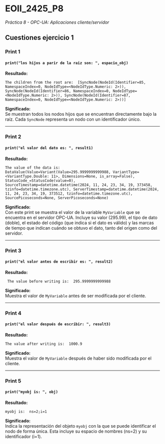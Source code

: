 # EOII_2425_P8
*Práctica 8 - OPC-UA: Aplicaciones cliente/servidor*

## Cuestiones ejercicio 1

### Print 1

#### ```print("los hijos a parir de la raiz son: ", espacio_obj)```

**Resultado:**
```console
The children from the root are:  [SyncNode(NodeId(Identifier=85, NamespaceIndex=0, NodeIdType=<NodeIdType.Numeric: 2>)), SyncNode(NodeId(Identifier=86, NamespaceIndex=0, NodeIdType=<NodeIdType.Numeric: 2>)), SyncNode(NodeId(Identifier=87, NamespaceIndex=0, NodeIdType=<NodeIdType.Numeric: 2>))]
```
**Significado:** <br>
Se muestran todos los nodos hijos que se encuentran directamente bajo la raíz.  Cada ```SyncNode``` representa un nodo con un identificador único.

---

### Print 2

#### ```print("el valor del dato es: ", result1)```

**Resultado:**
```console
The value of the data is:  DataValue(Value=Variant(Value=295.9999999999988, VariantType=<VariantType.Double: 11>, Dimensions=None, is_array=False), StatusCode_=StatusCode(value=0), SourceTimestamp=datetime.datetime(2024, 11, 24, 23, 34, 19, 373458, tzinfo=datetime.timezone.utc), ServerTimestamp=datetime.datetime(2024, 11, 24, 23, 34, 19, 373512, tzinfo=datetime.timezone.utc), SourcePicoseconds=None, ServerPicoseconds=None)
```
**Significado:** <br>
Con este print se muestra el valor de la variable ```MyVariable``` que se encuentra en el servidor OPC-UA. Incluye su valor (295.99), el tipo de dato (doble), el estado del código (que indica si el dato es válido) y las marcas de tiempo que indican cuándo se obtuvo el dato, tanto del origen como del servidor.

---

### Print 3

#### ```print("el valor antes de escribir es: ", result2)```

**Resultado:**
```console
 The value before writing is:  295.9999999999988
```
**Significado:** <br>
Muestra el valor de ```MyVariable``` antes de ser modificada por el cliente.

---

### Print 4

#### ```print("el valor después de escribir: ", result3)```

**Resultado:**
```console
The value after writing is:  1000.9
```
**Significado:** <br>
Muestra el valor de ```MyVariable``` después de haber sido modificada por el cliente.

---

### Print 5

#### ```print("myobj is: ", obj)```

**Resultado:**
```console
myobj is:  ns=2;i=1
```

**Significado:** <br>
Indica la representación del objeto ```myobj``` con la que se puede identificar el nodo de forma única. Esta incluye su espacio de nombres (ns=2) y su identificador (i=1).
